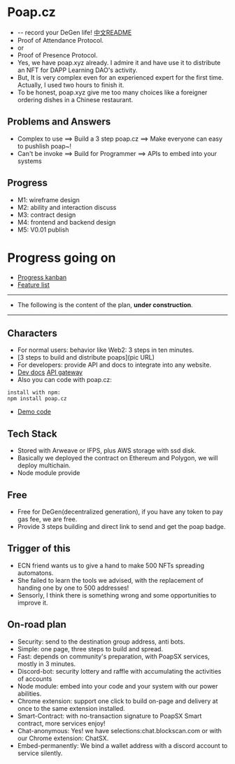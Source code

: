 # Poap.cz 
+ -- record your DeGen life!  [中文README](README_CN.md)
+ Proof of Attendance Protocol.
+ or
+ Proof of Presence Protocol.
+ Yes, we have poap.xyz already. I admire it and have use it to distribute an NFT for DAPP Learning DAO's activity.
+ But, It is very complex even for an experienced expert for the first time. Actually, I used two hours to finish it.
+ To be honest, poap.xyz give me too many choices like a foreigner ordering dishes in a Chinese restaurant.

## Problems and Answers
+ Complex to use ==> Build a 3 step poap.cz ==> Make everyone can easy to pushlish poap~!
+ Can't be invoke ==> Build for Programmer ==> APIs to embed into your systems

## Progress
+ M1: wireframe design
+ M2: ability and interaction discuss
+ M3: contract design
+ M4: frontend and backend design
+ M5: V0.01 publish

# Progress going on
+ [Progress kanban](https://xstack.notion.site/Poap-cz-a1892a22cb244aaf88b0e39563ca239f)
+ [Feature list](https://xstack.notion.site/Poap-cz-cd5fee5d85094881b6dff6ef9af3ee0b)
----
+ The following is the content of the plan, **under construction**.
----
## Characters
+ For normal users: behavior like Web2: 3 steps in ten minutes.
+ [3 steps to build and distribute poaps](pic URL)
+ For developers: provide API and docs to integrate into any website.
+ [Dev docs](https://docs.poap.cz) [API gateway](https://api.poap.cz)
+ Also you can code with poap.cz:
```
install with npm:
npm install poap.cz
```
+ [Demo code](https://docs.poap.cz/demo)

## Tech Stack
+ Stored with Arweave or IFPS, plus AWS storage with ssd disk.
+ Basically we deployed the contract on Ethereum and Polygon, we will deploy multichain.
+ Node module provide []()

## Free
+ Free for DeGen(decentralized generation), if you have any token to pay gas fee, we are free.
+ Provide 3 steps building and direct link to send and get the poap badge.

## Trigger of this
+ ECN friend wants us to give a hand to make 500 NFTs spreading automatons.
+ She failed to learn the tools we advised, with the replacement of handing one by one to 500 addresses!
+ Sensorly, I think there is something wrong and some opportunities to improve it.

## On-road plan
+ Security: send to the destination group address, anti bots.
+ Simple: one page, three steps to build and spread.
+ Fast:  depends on community's preparation, with PoapSX services, mostly in 3 minutes.
+ Discord-bot: security lottery and raffle with accumulating the activities of accounts
+ Node module: embed into your code and your system with our power abilities.
+ Chrome extension: support one click to build on-page and delivery at once to the same extension installed.
+ Smart-Contract: with no-transaction signature to PoapSX Smart contract, more services enjoy!
+ Chat-anonymous: Yes! we have selections:chat.blockscan.com or with our Chrome extension: ChatSX.
+ Embed-permanently: We bind a wallet address with a discord account to service silently.

